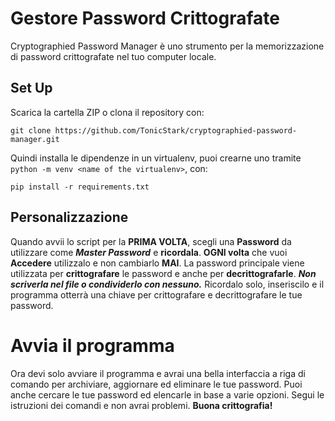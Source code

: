 # Gestore Password Crittografate
Cryptographied Password Manager è uno strumento per la memorizzazione di password crittografate nel tuo computer locale.

## Set Up
Scarica la cartella ZIP o clona il repository con:
```
git clone https://github.com/TonicStark/cryptographied-password-manager.git
```

Quindi installa le dipendenze in un virtualenv, puoi crearne uno tramite `python -m venv <name of the virtualenv>`, con:
```
pip install -r requirements.txt
```
## Personalizzazione
Quando avvii lo script per la **PRIMA VOLTA**, scegli una **Password** da utilizzare come **_Master Password_** e **ricordala**. **OGNI volta** che vuoi **Accedere** utilizzalo e non cambiarlo **MAI**. La password principale viene utilizzata per **crittografare** le password e anche per **decrittografarle**. **_Non scriverla nel file o condividerlo con nessuno._** Ricordalo solo, inseriscilo e il programma otterrà una chiave per crittografare e decrittografare le tue password.

# Avvia il programma
Ora devi solo avviare il programma e avrai una bella interfaccia a riga di comando per archiviare, aggiornare ed eliminare le tue password. Puoi anche cercare le tue password ed elencarle in base a varie opzioni. Segui le istruzioni dei comandi e non avrai problemi. **Buona crittografia!**